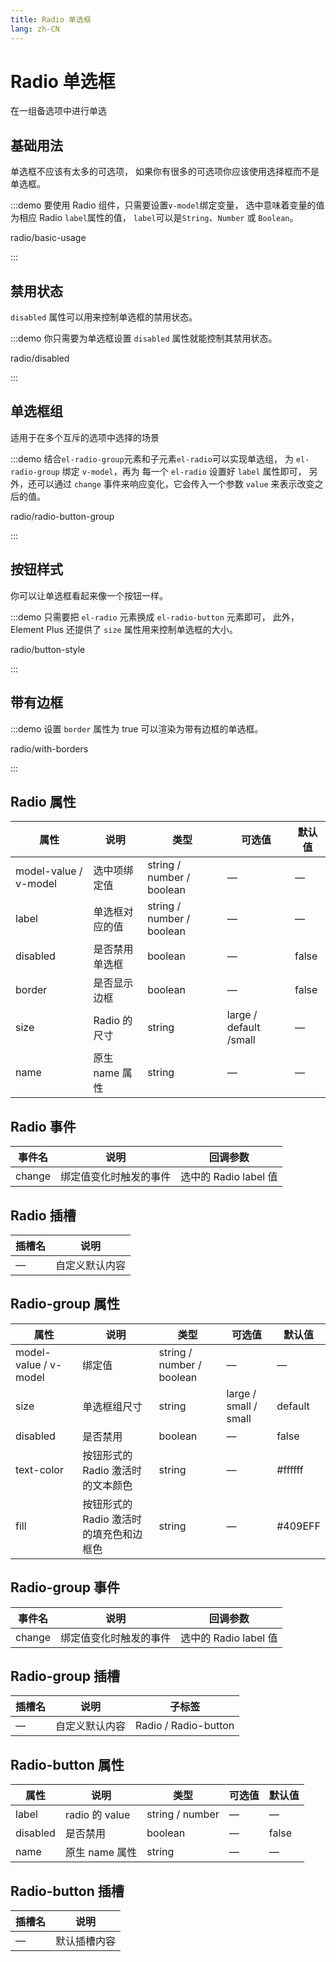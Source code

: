 ```yaml
---
title: Radio 单选框
lang: zh-CN
---
```


# Radio 单选框

在一组备选项中进行单选

## 基础用法

单选框不应该有太多的可选项， 如果你有很多的可选项你应该使用选择框而不是单选框。

:::demo 要使用 Radio 组件，只需要设置`v-model`绑定变量， 选中意味着变量的值为相应 Radio `label`属性的值， `label`可以是`String`、`Number` 或 `Boolean`。

radio/basic-usage

:::

## 禁用状态

`disabled` 属性可以用来控制单选框的禁用状态。

:::demo 你只需要为单选框设置 `disabled` 属性就能控制其禁用状态。

radio/disabled

:::

## 单选框组

适用于在多个互斥的选项中选择的场景

:::demo 结合`el-radio-group`元素和子元素`el-radio`可以实现单选组， 为 `el-radio-group` 绑定 `v-model`，再为 每一个 `el-radio` 设置好 `label` 属性即可， 另外，还可以通过 `change` 事件来响应变化，它会传入一个参数 `value` 来表示改变之后的值。

radio/radio-button-group

:::

## 按钮样式

你可以让单选框看起来像一个按钮一样。

:::demo 只需要把 `el-radio` 元素换成 `el-radio-button` 元素即可， 此外，Element Plus 还提供了 `size` 属性用来控制单选框的大小。

radio/button-style

:::

## 带有边框

:::demo 设置 `border` 属性为 true 可以渲染为带有边框的单选框。

radio/with-borders

:::

## Radio 属性

| 属性                  | 说明           | 类型                      | 可选值                 | 默认值 |
| --------------------- | -------------- | ------------------------- | ---------------------- | ------ |
| model-value / v-model | 选中项绑定值   | string / number / boolean | —                      | —      |
| label                 | 单选框对应的值 | string / number / boolean | —                      | —      |
| disabled              | 是否禁用单选框 | boolean                   | —                      | false  |
| border                | 是否显示边框   | boolean                   | —                      | false  |
| size                  | Radio 的尺寸   | string                    | large / default /small | —      |
| name                  | 原生 name 属性 | string                    | —                      | —      |

## Radio 事件

| 事件名 | 说明                   | 回调参数              |
| ------ | ---------------------- | --------------------- |
| change | 绑定值变化时触发的事件 | 选中的 Radio label 值 |

## Radio 插槽

| 插槽名 | 说明           |
| ------ | -------------- |
| —      | 自定义默认内容 |

## Radio-group 属性

| 属性                  | 说明                                    | 类型                      | 可选值                | 默认值  |
| --------------------- | --------------------------------------- | ------------------------- | --------------------- | ------- |
| model-value / v-model | 绑定值                                  | string / number / boolean | —                     | —       |
| size                  | 单选框组尺寸                            | string                    | large / small / small | default |
| disabled              | 是否禁用                                | boolean                   | —                     | false   |
| text-color            | 按钮形式的 Radio 激活时的文本颜色       | string                    | —                     | #ffffff |
| fill                  | 按钮形式的 Radio 激活时的填充色和边框色 | string                    | —                     | #409EFF |

## Radio-group 事件

| 事件名 | 说明                   | 回调参数              |
| ------ | ---------------------- | --------------------- |
| change | 绑定值变化时触发的事件 | 选中的 Radio label 值 |

## Radio-group 插槽

| 插槽名 | 说明           | 子标签               |
| ------ | -------------- | -------------------- |
| —      | 自定义默认内容 | Radio / Radio-button |

## Radio-button 属性

| 属性     | 说明           | 类型            | 可选值 | 默认值 |
| -------- | -------------- | --------------- | ------ | ------ |
| label    | radio 的 value | string / number | —      | —      |
| disabled | 是否禁用       | boolean         | —      | false  |
| name     | 原生 name 属性 | string          | —      | —      |

## Radio-button 插槽

| 插槽名 | 说明         |
| ------ | ------------ |
| —      | 默认插槽内容 |

